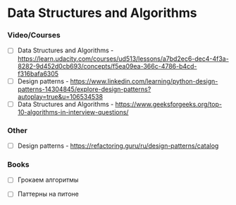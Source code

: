 # Data Structures and Algorithms
### Video/Courses 

- [ ] Data Structures and Algorithms - https://learn.udacity.com/courses/ud513/lessons/a7bd2ec6-dec4-4f3a-8282-9d452d0cb693/concepts/f5ea09ea-366c-4786-b4cd-f316bafa6305
- [ ] Design patterns - https://www.linkedin.com/learning/python-design-patterns-14304845/explore-design-patterns?autoplay=true&u=106534538
- [ ] Data Structures and Algorithms - https://www.geeksforgeeks.org/top-10-algorithms-in-interview-questions/

### Other
- [ ] Design patterns - https://refactoring.guru/ru/design-patterns/catalog


### Books
- [ ] Грокаем алгоритмы
- [ ] Паттерны на питоне

